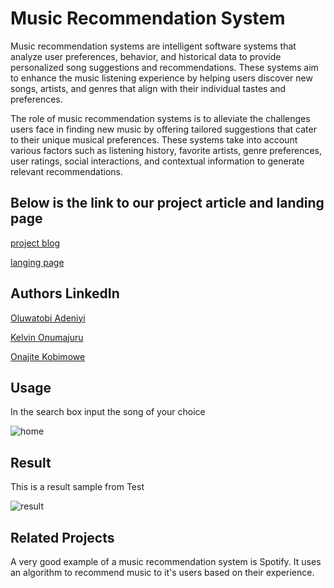 # Music Recommendation System

Music recommendation systems are intelligent software systems that analyze user preferences, behavior, and historical data to provide personalized song suggestions and recommendations. These systems aim to enhance the music listening experience by helping users discover new songs, artists, and genres that align with their individual tastes and preferences.

The role of music recommendation systems is to alleviate the challenges users face in finding new music by offering tailored suggestions that cater to their unique musical preferences. These systems take into account various factors such as listening history, favorite artists, genre preferences, user ratings, social interactions, and contextual information to generate relevant recommendations.

## Below is the link to our project article and landing page

[project blog](https://www.linkedin.com/posts/oluwatobi-adeniyi-60a339174_softwareengineering-softwaredevelopment-creative-activity-7074822474378412032-oEGF?utm_source=share&utm_medium=member_desktop)

[langing page](https://adeniyitobi055.github.io/Music-Recommendation-System/templates/landing.html)

## Authors LinkedIn

[Oluwatobi Adeniyi](https://www.linkedin.com/in/oluwatobi-adeniyi-60a339174)

[Kelvin Onumajuru](https://www.linkedin.com/in/kelvin-onumajuru-mnse-56410792)

[Onajite Kobimowe](https://www.linkedin.com/in/jite-kobimowe-241005224)

## Usage

In the search box input the song of your choice

![home](https://github.com/adeniyitobi055/Music-Recommendation-System/assets/61655996/6f769e7f-f935-4d4e-a1d4-ed04986900ea)

## Result

This is a result sample from Test

![result](https://github.com/adeniyitobi055/Music-Recommendation-System/assets/61655996/6a482702-f733-48a8-9054-05183e9359fc)

## Related Projects

A very good example of a music recommendation system is Spotify. It uses an algorithm to recommend music to it's users based on their experience.
